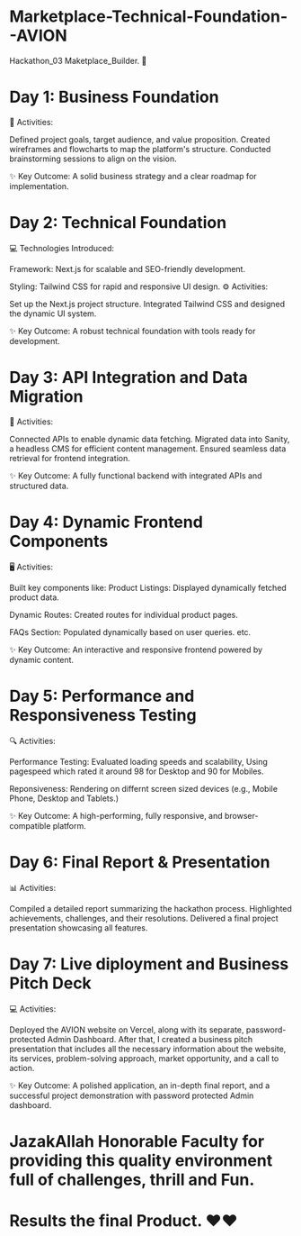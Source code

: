 # Marketplace-Technical-Foundation--AVION
Hackathon_03 Maketplace_Builder. 🙌

# Day 1: Business Foundation
🚀 Activities:

Defined project goals, target audience, and value proposition.
Created wireframes and flowcharts to map the platform's structure.
Conducted brainstorming sessions to align on the vision.

✨ Key Outcome:
A solid business strategy and a clear roadmap for implementation.

# Day 2: Technical Foundation
💻 Technologies Introduced:

Framework: Next.js for scalable and SEO-friendly development.

Styling: Tailwind CSS for rapid and responsive UI design.
⚙️ Activities:

Set up the Next.js project structure.
Integrated Tailwind CSS and designed the dynamic UI system.

✨ Key Outcome:
A robust technical foundation with tools ready for development.

# Day 3: API Integration and Data Migration
🔗 Activities:

Connected APIs to enable dynamic data fetching.
Migrated data into Sanity, a headless CMS for efficient content management.
Ensured seamless data retrieval for frontend integration.

✨ Key Outcome:
A fully functional backend with integrated APIs and structured data.

# Day 4: Dynamic Frontend Components
🖥️ Activities:

Built key components like:
Product Listings: Displayed dynamically fetched product data.

Dynamic Routes: Created routes for individual product pages.

FAQs Section: Populated dynamically based on user queries. etc.

✨ Key Outcome:
An interactive and responsive frontend powered by dynamic content.

# Day 5: Performance and Responsiveness Testing
🔍 Activities:

Performance Testing: Evaluated loading speeds and scalability, Using pagespeed which rated it around 98 for Desktop and 90 for Mobiles.

Reponsiveness: Rendering on differnt screen sized devices (e.g., Mobile Phone, Desktop and Tablets.)

✨ Key Outcome:
A high-performing, fully responsive, and browser-compatible platform.

# Day 6: Final Report & Presentation
📊 Activities:

Compiled a detailed report summarizing the hackathon process.
Highlighted achievements, challenges, and their resolutions.
Delivered a final project presentation showcasing all features.

# Day 7: Live diployment and Business Pitch Deck
💻 Activities:

Deployed the AVION website on Vercel, along with its separate, password-protected Admin Dashboard. After that, I created a business pitch presentation that includes 
all the necessary information about the website, its services, problem-solving approach, market opportunity, and a call to action.

✨ Key Outcome:
A polished application, an in-depth final report, and a successful project demonstration with password protected Admin dashboard.

# JazakAllah Honorable Faculty for providing this quality environment full of challenges, thrill and Fun. 
# Results the final Product. ❤❤
